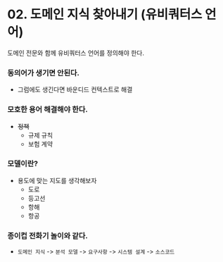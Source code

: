 # 02. 도메인 지식 찾아내기 (유비쿼터스 언어)

도메인 전문와 함께 유비쿼터스 언어를 정의해야 한다. 
### 동의어가 생기면 안된다.
* 그럼에도 생긴다면 바운디드 컨텍스트로 해결

### 모호한 용어 해결해야 한다.
* ~~정책~~
  * 규제 규칙
  * 보험 계약

### 모델이란?
* 용도에 맞는 지도를 생각해보자
  * 도로
  * 등고선
  * 항해
  * 항공

### 종이컵 전화기 놀이와 같다.
* `도메인 지식` -> `분석 모델` -> `요구사항` -> `시스템 설계` -> `소스코드`